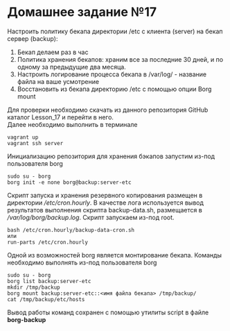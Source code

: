 # Домашнее задание №17

Настроить политику бекапа директории /etc с клиента (server) на бекап сервер (backup):  
1) Бекап делаем раз в час  
2) Политика хранения бекапов: храним все за последние 30 дней, и по одному за предыдущие два месяца.  
3) Настроить логирование процесса бекапа в /var/log/ - название файла на ваше усмотрение  
4) Восстановить из бекапа директорию /etc с помощью опции Borg mount  

Для проверки необходимо скачать из данного репозитория GitHub каталог Lesson_17 и перейти в него.  
Далее необходимо выполнить в терминале  

	vagrant up
	vagrant ssh server

Инициализацию репозитория для хранения бэкапов запустим из-под пользователя borg

	sudo su - borg
	borg init -e none borg@backup:server-etc

Скрипт запуска и хранения резервного копирования размещен в директории */etc/cron.hourly*. В качестве лога используется вывод результатов выполнения скрипта backup-data.sh, размещается в */var/log/borg/backup.log*. Скрипт запускаем из-под root.

	bash /etc/cron.hourly/backup-data-cron.sh
	или
	run-parts /etc/cron.hourly

Одной из возможностей borg является монтирование бекапа. Команды необходимо выполнять из-под пользователя borg

	sudo su - borg
	borg list backup:server-etc
	mkdir /tmp/backup
	borg mount backup:server-etc::<имя файла бекапа> /tmp/backup/
	cat /tmp/backup/etc/hosts

Вывод работы команд сохранен с помощью утилиты script в файле **borg-backup**



